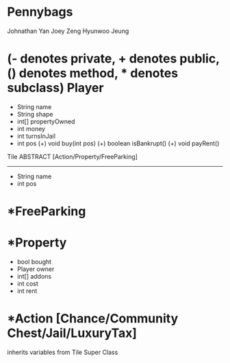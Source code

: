 Pennybags
=========

Johnathan Yan
Joey Zeng
Hyunwoo Jeung

(- denotes private, + denotes public, () denotes method, * denotes subclass)
Player
=========
- String name
- String shape
- int[] propertyOwned
- int money
- int turnsInJail
- int pos
(+) void buy(int pos)
(+) boolean isBankrupt()
(+) void payRent()


Tile ABSTRACT [Action/Property/FreeParking]
**************************
- String name
- int pos

*FreeParking
=============


*Property
=========
- bool bought
- Player owner
- int[] addons
- int cost
- int rent

*Action [Chance/Community Chest/Jail/LuxuryTax]
=========
inherits variables from Tile Super Class



